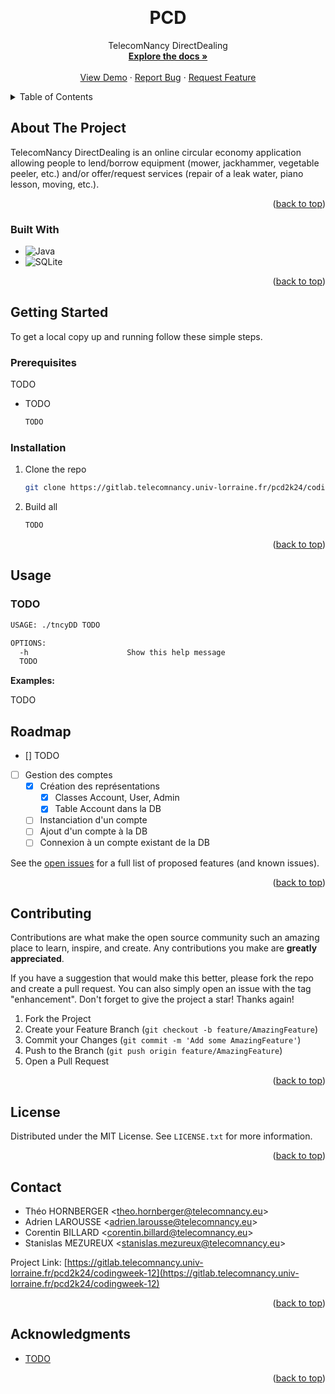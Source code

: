 <!-- Improved compatibility of back to top link: See: https://github.com/othneildrew/Best-README-Template/pull/73 -->

<a name="readme-top"></a>

<!--
*** Thanks for checking out the Best-README-Template. If you have a suggestion
*** that would make this better, please fork the repo and create a pull request
*** or simply open an issue with the tag "enhancement".
*** Don't forget to give the project a star!
*** Thanks again! Now go create something AMAZING! :D
-->

<!-- PROJECT SHIELDS -->
<!--
*** I'm using markdown "reference style" links for readability.
*** Reference links are enclosed in brackets [ ] instead of parentheses ( ).
*** See the bottom of this document for the declaration of the reference variables
*** for contributors-url, forks-url, etc. This is an optional, concise syntax you may use.
*** https://www.markdownguide.org/basic-syntax/#reference-style-links
-->

<!-- PROJECT LOGO -->
<br />
<div align="center">

<h1 align="center">PCD</h1>

  <p align="center">
    TelecomNancy DirectDealing
    <br />
    <a href="https://gitlab.telecomnancy.univ-lorraine.fr/pcd2k24/codingweek-12/-/tree/main/docs"><strong>Explore the docs »</strong></a>
    <br />
    <br />
    <a href="https://gitlab.telecomnancy.univ-lorraine.fr/pcd2k24/codingweek-12">View Demo</a>
    ·
    <a href="https://gitlab.telecomnancy.univ-lorraine.fr/pcd2k24/codingweek-12/-/issues">Report Bug</a>
    ·
    <a href="https://gitlab.telecomnancy.univ-lorraine.fr/pcd2k24/codingweek-12/-/issues">Request Feature</a>
  </p>
</div>

<!-- TABLE OF CONTENTS -->
<details>
  <summary>Table of Contents</summary>
  <ol>
    <li>
      <a href="#about-the-project">About The Project</a>
      <ul>
        <li><a href="#built-with">Built With</a></li>
      </ul>
    </li>
    <li>
      <a href="#getting-started">Getting Started</a>
      <ul>
        <li><a href="#prerequisites">Prerequisites</a></li>
        <li><a href="#installation">Installation</a></li>
      </ul>
    </li>
    <li><a href="#usage">Usage</a></li>
    <li><a href="#roadmap">Roadmap</a></li>
    <li><a href="#contributing">Contributing</a></li>
    <li><a href="#license">License</a></li>
    <li><a href="#contact">Contact</a></li>
    <li><a href="#acknowledgments">Acknowledgments</a></li>
  </ol>
</details>

<!-- ABOUT THE PROJECT -->

## About The Project

TelecomNancy DirectDealing is an online circular economy application allowing people to lend/borrow equipment (mower, jackhammer, vegetable peeler, etc.) and/or offer/request services (repair of a leak water, piano lesson, moving, etc.).
<p align="right">(<a href="#readme-top">back to top</a>)</p>

### Built With

- ![Java](https://img.shields.io/badge/java-%23ED8B00.svg?style=for-the-badge&logo=openjdk&logoColor=white)
- ![SQLite](https://img.shields.io/badge/sqlite-%2307405e.svg?style=for-the-badge&logo=sqlite&logoColor=white)

<p align="right">(<a href="#readme-top">back to top</a>)</p>

<!-- GETTING STARTED -->

## Getting Started

To get a local copy up and running follow these simple steps.

### Prerequisites

TODO

- TODO
  ```sh
  TODO
  ```

### Installation

1. Clone the repo
   ```sh
   git clone https://gitlab.telecomnancy.univ-lorraine.fr/pcd2k24/codingweek-12.git
   ```
2. Build all
   ```sh
   TODO
   ```

<p align="right">(<a href="#readme-top">back to top</a>)</p>

<!-- USAGE EXAMPLES -->

## Usage

### TODO

```sh
USAGE: ./tncyDD TODO

OPTIONS:
  -h                      Show this help message
  TODO
```

**Examples:**

TODO

<!-- ROADMAP -->

## Roadmap

- [] TODO

- [ ] Gestion des comptes
    - [x] Création des représentations
      - [x] Classes Account, User, Admin
      - [x] Table Account dans la DB
    - [ ] Instanciation d'un compte
    - [ ] Ajout d'un compte à la DB
    - [ ] Connexion à un compte existant de la DB

See the [open issues](https://gitlab.telecomnancy.univ-lorraine.fr/pcd2k24/codingweek-12/-/issues) for a full list of proposed features (and known issues).

<p align="right">(<a href="#readme-top">back to top</a>)</p>

<!-- CONTRIBUTING -->

## Contributing

Contributions are what make the open source community such an amazing place to learn, inspire, and create. Any contributions you make are **greatly appreciated**.

If you have a suggestion that would make this better, please fork the repo and create a pull request. You can also simply open an issue with the tag "enhancement".
Don't forget to give the project a star! Thanks again!

1. Fork the Project
2. Create your Feature Branch (`git checkout -b feature/AmazingFeature`)
3. Commit your Changes (`git commit -m 'Add some AmazingFeature'`)
4. Push to the Branch (`git push origin feature/AmazingFeature`)
5. Open a Pull Request

<p align="right">(<a href="#readme-top">back to top</a>)</p>

<!-- LICENSE -->

## License

Distributed under the MIT License. See `LICENSE.txt` for more information.

<p align="right">(<a href="#readme-top">back to top</a>)</p>

<!-- CONTACT -->

## Contact

- Théo HORNBERGER <<theo.hornberger@telecomnancy.eu>>
- Adrien LAROUSSE <<adrien.larousse@telecomnancy.eu>>
- Corentin BILLARD <<corentin.billard@telecomnancy.eu>>
- Stanislas MEZUREUX <<stanislas.mezureux@telecomnancy.eu>>

Project Link: [https://gitlab.telecomnancy.univ-lorraine.fr/pcd2k24/codingweek-12](https://gitlab.telecomnancy.univ-lorraine.fr/pcd2k24/codingweek-12)

<p align="right">(<a href="#readme-top">back to top</a>)</p>

<!-- ACKNOWLEDGMENTS -->

## Acknowledgments

- [TODO](https://www.google.com/)

<p align="right">(<a href="#readme-top">back to top</a>)</p>

<!-- MARKDOWN LINKS & IMAGES -->
<!-- https://www.markdownguide.org/basic-syntax/#reference-style-links -->
